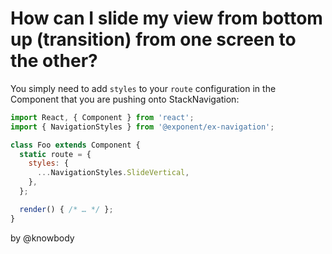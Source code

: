 # How can I slide my view from bottom up (transition) from one screen to the other?

You simply need to add `styles` to your `route` configuration in the Component that you are pushing onto StackNavigation:

```jsx
import React, { Component } from 'react';
import { NavigationStyles } from '@exponent/ex-navigation';

class Foo extends Component {
  static route = {
    styles: {
      ...NavigationStyles.SlideVertical,
    },
  };

  render() { /* … */ };
}
```

by @knowbody
